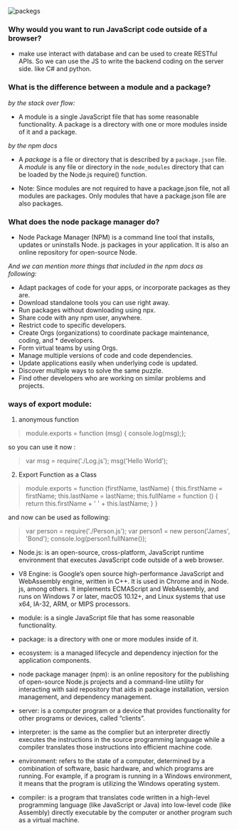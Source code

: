 ![packegs](https://miro.medium.com/max/2732/1*n04DXe4L4d-1zhDE2EtUQA.jpeg)
### Why would you want to run JavaScript code outside of a browser?
- make use interact with database and can be used to create RESTful APIs. So we can use the JS to write the backend coding on the server side. like C# and python.

### What is the difference between a module and a package?
_by the stack over flow:_
- A module is a single JavaScript file that has some reasonable functionality. A package is a directory with one or more modules inside of it and a package.

_by the npm docs_
- A *package* is a file or directory that is described by a `package.json` file. A *module* is any file or directory in the `node_modules` directory that can be loaded by the Node.js require() function.

* Note: Since modules are not required to have a package.json file, not all modules are packages. Only modules that have a package.json file are also packages.

### What does the node package manager do?
- Node Package Manager (NPM) is a command line tool that installs, updates or uninstalls Node. js packages in your application. It is also an online repository for open-source Node.

_And we can mention more things that included in the npm docs as following:_
* Adapt packages of code for your apps, or incorporate packages as they are.
* Download standalone tools you can use right away.
* Run packages without downloading using npx.
* Share code with any npm user, anywhere.
* Restrict code     to specific developers.
* Create Orgs (organizations) to coordinate package maintenance, coding, and * developers.
* Form virtual teams by using Orgs.
* Manage multiple versions of code and code dependencies.
* Update applications easily when underlying code is updated.
* Discover multiple ways to solve the same puzzle.
* Find other developers who are working on similar problems and projects.

### ways of export module:
1. anonymous function
> module.exports = function (msg) { console.log(msg);};

so you can use it now :
>var msg = require('./Log.js'); msg('Hello World');

2. Export Function as a Class

> module.exports = function (firstName, lastName) {
    this.firstName = firstName;
    this.lastName = lastName;
    this.fullName = function () { 
        return this.firstName + ' ' + this.lastName;
    }
}

and now can be used as following:

> var person = require('./Person.js');
    var person1 = new person('James', 'Bond');
    console.log(person1.fullName());


- Node.js: is an open-source, cross-platform, JavaScript runtime environment that executes JavaScript code outside of a web browser.

- V8 Engine: is Google’s open source high-performance JavaScript and WebAssembly engine, written in C++. It is used in Chrome and in Node. js, among others. It implements ECMAScript and WebAssembly, and runs on Windows 7 or later, macOS 10.12+, and Linux systems that use x64, IA-32, ARM, or MIPS processors.

- module: is a single JavaScript file that has some reasonable functionality.

- package: is a directory with one or more modules inside of it.

- ecosystem: is a managed lifecycle and dependency injection for the application components.

- node package manager (npm): is an online repository for the publishing of open-source Node.js projects and a command-line utility for interacting with said repository that aids in package installation, version management, and dependency management.

- server: is a computer program or a device that provides functionality for other programs or devices, called “clients”.

- interpreter: is the same as the complier but an interpreter directly executes the instructions in the source programming language while a compiler translates those instructions into efficient machine code.

- environment: refers to the state of a computer, determined by a combination of software, basic hardware, and which programs are running. For example, if a program is running in a Windows environment, it means that the program is utilizing the Windows operating system.

- compiler: is a program that translates code written in a high-level programming language (like JavaScript or Java) into low-level code (like Assembly) directly executable by the computer or another program such as a virtual machine.